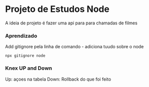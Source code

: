 # Projeto de Estudos Node 

A ideia de projeto é fazer uma api para para chamadas de filmes 

### Aprendizado

Add gitignore pela linha de comando - adiciona tuudo sobre o node
````
npx gitignore node
````

### Knex UP and Down 
Up: açoes na tabela 
Down: Rollback do que foi feito

